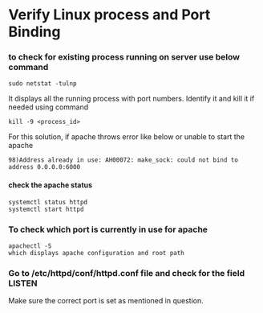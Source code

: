 # Verify Linux process and Port Binding

### to check for existing process running on server use below command
```
sudo netstat -tulnp
```
It displays all the running process with port numbers. Identify it and kill it if needed using command
```
kill -9 <process_id>
```

For this solution, if apache throws error like below or unable to start the apache
```
98)Address already in use: AH00072: make_sock: could not bind to address 0.0.0.0:6000
```
#### check the apache status
```
systemctl status httpd
systemctl start httpd
```

### To check which port is currently in use for apache
```
apachectl -S
which displays apache configuration and root path
```

### Go to /etc/httpd/conf/httpd.conf file and check for the field LISTEN
Make sure the correct port is set as mentioned in question.
